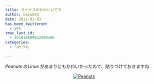 ```yaml
---
title: ライナスがかわいいです
author: kazu634
date: 2011-01-03
has_been_twittered:
  - yes
tmac_last_id:
  - 303816809642090496
categories:
  - つれづれ

---
```

_Peanuts_ のLinus があまりにもかわいかったので、貼りつけておきますね

<p style="text-align: center;">
<a href="http://comics.com/peanuts/2011-01-02/" onclick="__gaTracker('send', 'event', 'outbound-article', 'http://comics.com/peanuts/2011-01-02/', '');" title="Peanuts"><img class="aligncenter" src="http://c0389161.cdn.cloudfiles.rackspacecloud.com/dyn/str_strip/349459.full.gif" border="0" alt="Peanuts" /></a>
</p>
